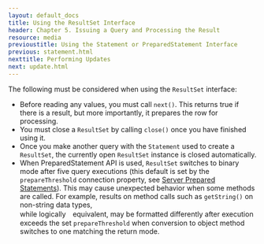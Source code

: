 ```yaml
---
layout: default_docs
title: Using the ResultSet Interface
header: Chapter 5. Issuing a Query and Processing the Result
resource: media
previoustitle: Using the Statement or PreparedStatement Interface
previous: statement.html
nexttitle: Performing Updates
next: update.html
---
```


The following must be considered when using the `ResultSet` interface:

* Before reading any values, you must call `next()`. This returns true if there
	is a result, but more importantly, it prepares the row for processing.
* You must close a `ResultSet` by calling `close()` once you have finished using
	it.
* Once you make another query with the `Statement` used to create a `ResultSet`,
	the currently open `ResultSet` instance is closed automatically.
* When PreparedStatement API is used, `ResultSet` switches to binary mode after 
	five query executions (this default is set by the `prepareThreshold` 
	connection property, see [Server Prepared Statements](server-prepare.md)). 
	This may cause unexpected behavior when some methods are called. For example, 
	results on method calls such as `getString()` on non-string data types, 	
	while logically　equivalent, may be formatted differently after execution exceeds 
	the set `prepareThreshold` when conversion to object method switches to one 
	matching the return mode. 
	
	